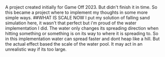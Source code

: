 A project created initially for Game Off 2023. But didn't finish it in time. So this became a project where to implement my thoughts in some more simple ways.
##WHAT IS SCALE NOW
I put my solution of falling sand simulation here, it wasn't that perfect but i'm proud of the water implementation I did. The water only changes its spreading direction when hitting something or something is on its way to where it is spreading to. So in this implementation water can spread faster and dont heap like a hill. But the actual effect based the scale of the water pool. It may act in an unrealistic way if its too large.
